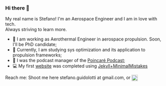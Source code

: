 ### Hi there 👋
My real name is Stefano!
I'm an Aerospace Engineer and I am in love with tech.   
Always striving to learn more.
- 🚀 I am working as Aerothermal Engineer in aerospace propulsion. Soon, I'll be PhD candidate;
- 📖 Currently, I am studying sys optimization and its application to propulsion frameworks;
- 🎤 I was the podcast manager of the [Poincaré Podcast](https://anchor.fm/poincare-podcast);
- 💻 My first [website](https://cr0stata.github.io) was completed using [Jekyll+MinimalMistakes](https://github.com/mmistakes/minimal-mistakes)

Reach me: Shoot me here stefano.guidolotti at gmail.com, or <a href="https://www.linkedin.com/in/stefano-guidolotti/" target="blank">
   <img align="center" src="https://upload.wikimedia.org/wikipedia/commons/c/ca/LinkedIn_logo_initials.png" alt="adam pithewan" height="20" width="20"/>
   </a>
